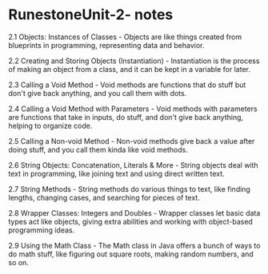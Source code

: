 # RunestoneUnit-2- notes

2.1 Objects: Instances of Classes - Objects are like things created from blueprints in programming, representing data and behavior.

2.2 Creating and Storing Objects (Instantiation) - Instantiation is the process of making an object from a class, and it can be kept in a variable for later.

2.3 Calling a Void Method - Void methods are functions that do stuff but don't give back anything, and you call them with dots.

2.4 Calling a Void Method with Parameters - Void methods with parameters are functions that take in inputs, do stuff, and don't give back anything, helping to organize code.

2.5 Calling a Non-void Method - Non-void methods give back a value after doing stuff, and you call them kinda like void methods.

2.6 String Objects: Concatenation, Literals & More - String objects deal with text in programming, like joining text and using direct written text.

2.7 String Methods - String methods do various things to text, like finding lengths, changing cases, and searching for pieces of text.

2.8 Wrapper Classes: Integers and Doubles - Wrapper classes let basic data types act like objects, giving extra abilities and working with object-based programming ideas.

2.9 Using the Math Class - The Math class in Java offers a bunch of ways to do math stuff, like figuring out square roots, making random numbers, and so on.
